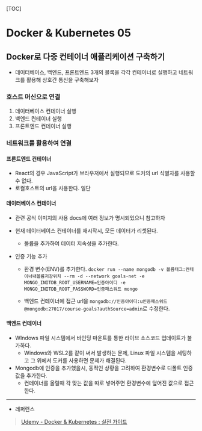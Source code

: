 [TOC]

# Docker & Kubernetes 05

## Docker로 다중 컨테이너 애플리케이션 구축하기

- 데이터베이스, 백엔드, 프론트엔드 3개의 블록을 각각 컨테이너로 실행하고 네트워크를 활용해 상호간 통신을 구축해보자

### 호스트 머신으로 연결

1. 데이터베이스 컨테이너 실행
2. 백엔드 컨테이너 실행
3. 프론트엔드 컨테이너 실행

### 네트워크를 활용하여 연결

#### 프론트엔드 컨테이너

- React의 경우 JavaScript가 브라우저에서 실행되므로 도커의 url 식별자를 사용할 수 없다.
- 로컬호스트의 url을 사용한다. 일단

#### 데이터베이스 컨테이너

- 관련 공식 이미지의 사용 docs에 여러 정보가 명시되있으니 참고하자

- 현재 데이터베이스 컨테이너를 재시작시, 모든 데이터가 리셋된다.
  
  - 볼륨을 추가하여 데이터 지속성을 추가한다.

- 인증 기능 추가
  
  - 환경 변수(ENV)를 추가한다.
    `docker run --name mongodb -v 볼륨태그:컨테이너내볼륨저장위치 --rm -d --network goals-net -e MONGO_INITDB_ROOT_USERNAME=인증아이디 -e MONGO_INITDB_ROOT_PASSWORD=인증패스워드 mongo`
  
  - 백엔드 컨테이너에 접근 url을 `mongodb://인증아이디:u인증패스워드@mongodb:27017/course-goals?authSource=admin`로 수정한다.

#### 백엔드 컨테이너

- WIndows 파일 시스템에서 바인딩 마운트를 통한 라이브 소스코드 업데이트가 불가하다.
  - Windows와 WSL2를 같이 써서 발생하는 문제, Linux 파일 시스템을 세팅하고 그 위에서 도커를 사용하면 문제가 해결된다.
- Mongodb에 인증을 추가했을시, 동적인 상황을 고려하여 환경변수로 디폴트 인증 값을 추가한다.
  - 컨테이너를 올릴때 각 맞는 값을 따로 넣어주면 환경변수에 덮어진 값으로 접근한다.

---

- 레퍼런스

> [Udemy - Docker & Kubernetes : 실전 가이드](https://www.udemy.com/course/docker-kubernetes-2022/)
